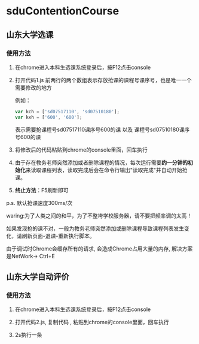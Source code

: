 # sduContentionCourse

## 山东大学选课

### 使用方法

1. 在chrome进入本科生选课系统登录后，按F12点击console

2. 打开代码1.js 前两行的两个数组表示存放抢课的课程号课序号，也是唯一一个需要修改的地方

   例如：

   ```js
   var kch = ['sd07517110', 'sd07510180'];
   var kxh = ['600', '600'];
   ```

   表示需要抢课程号sd07517110课序号600的课 以及 课程号sd07510180课序号600的课  

3. 将修改后的代码粘贴到chrome的console里面，回车执行 
4. 由于存在教务老师突然添加或者删除课程的情况，每次运行需要**约一分钟的初始化**来读取课程列表，读取完成后会在命令行输出"读取完成"并自动开始抢课。
5. **终止方法**：F5刷新即可

p.s. 默认抢课速度300ms/次

waring:为了人类之间的和平，为了不整垮学校服务器，请不要把频率调的太高！

如果发现抢的课不对，一般为教务老师突然添加或删除课程导致课程列表发生变化，请刷新页面-退课-重新执行脚本。

由于调试时Chrome会缓存所有的请求, 会造成Chrome占用大量的内存, 解决方案是NetWork-> Ctrl+E

## 山东大学自动评价

### 使用方法

1. 在chrome进入本科生选课系统登录后，按F12点击console

2. 打开代码2.js, 复制代码 , 粘贴到chrome的console里面，回车执行 

3. 2s执行一条
